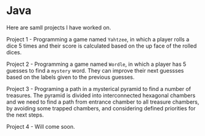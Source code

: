# Java
Here are samll projects I have worked on.

Project 1 - Programming a game named `Yahtzee`, in which a player rolls a dice 5 times and their score is calculated based on the up face of the rolled dices.

Project 2 - Programming a game named `Wordle`, in which a player has 5 guesses to find a `mystery` word. They can improve their next guessses based on the labels given to the previous guesses.

Project 3 - Programing a path in a mysterical pyramid to find a number of treasures. The pyramid is divided into interconnected hexagonal chambers and we need to find a path from entrance chamber to all treasure chambers, by avoiding some trapped chambers, and considering defined priorities for the next steps.

Project 4 - Will come soon.    
